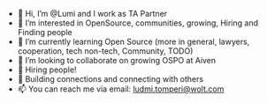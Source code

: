 - 👋 Hi, I’m @Lumi and I work as TA Partner 
- 👀 I’m interested in OpenSource, communities, growing, Hiring and Finding people
- 🌱 I’m currently learning Open Source (more in general, lawyers, cooperation, tech non-tech, Community, TODO)
- 💞️ I’m looking to collaborate on growing OSPO at Aiven
- 🔅 Hiring people!
- 🤝 Building connections and connecting with others
- 📫 You can reach me via email: ludmi.tomperi@wolt.com

<!---
LumiAiven/LumiAiven is a ✨ special ✨ repository because its `README.md` (this file) appears on your GitHub profile.
You can click the Preview link to take a look at your changes.
--->
